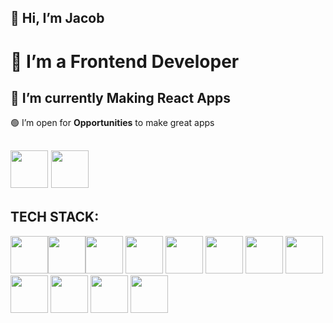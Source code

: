 ## 👋 Hi, I’m Jacob

# 👀 I’m a Frontend Developer

## 🌱 I’m currently Making React Apps

🟢 I’m open for <b>Opportunities</b> to make great apps

[<img src='https://cdn1.iconfinder.com/data/icons/logotypes/32/circle-linkedin-512.png' width='60' />](https://www.linkedin.com/in/jacob-dmn/) [<img src='https://cdn2.iconfinder.com/data/icons/social-media-2285/512/1_Twitter2_colored_svg-512.png' width='60' />](http://twitter.com/JacobDmn)
-------------------------------
## TECH STACK:
<img src="https://cdn1.iconfinder.com/data/icons/logotypes/32/badge-html-5-512.png" width='60' /><img src="https://cdn1.iconfinder.com/data/icons/logotypes/32/badge-css-3-512.png" width='60'  /><img src="https://cdn4.iconfinder.com/data/icons/logos-and-brands/512/187_Js_logo_logos-512.png" width='60'  />     <img src="https://cdn4.iconfinder.com/data/icons/logos-3/600/React.js_logo-512.png" width='60'  />     <img src="https://pics.freeicons.io/uploads/icons/png/9818154791551942292-512.png" width='60'  />     <img src="https://cdn4.iconfinder.com/data/icons/logos-and-brands/512/288_Sass_logo-512.png" width='60' />     <img src="https://pics.freeicons.io/uploads/icons/png/19681752361536207300-512.png" width='60'  />     <img src="https://pics.freeicons.io/uploads/icons/png/14678610731551953708-512.png" width='60'  />     <img src="https://pics.freeicons.io/uploads/icons/png/9259630901552037068-512.png" width='60'  />     <img src="https://pics.freeicons.io/uploads/icons/png/9374299221540553610-512.png" width='60' />     <img src="https://pics.freeicons.io/uploads/icons/png/15322994111536130228-512.png" width='60' />     <img src="https://pics.freeicons.io/uploads/icons/png/9133229011551942629-512.png" width='60'  />
